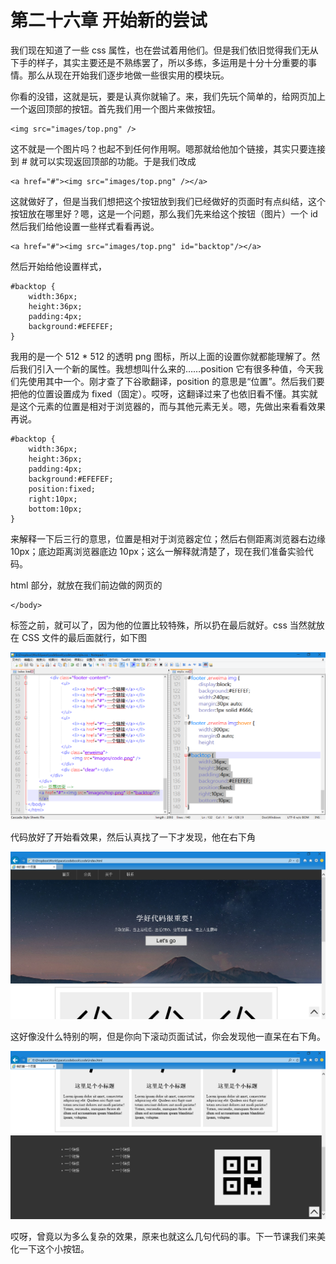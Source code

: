 第二十六章 开始新的尝试
===

我们现在知道了一些 css 属性，也在尝试着用他们。但是我们依旧觉得我们无从下手的样子，其实主要还是不熟练罢了，所以多练，多运用是十分十分重要的事情。那么从现在开始我们逐步地做一些很实用的模块玩。

你看的没错，这就是玩，要是认真你就输了。来，我们先玩个简单的，给网页加上一个返回顶部的按钮。首先我们用一个图片来做按钮。

	<img src="images/top.png" />

这不就是一个图片吗？也起不到任何作用啊。嗯那就给他加个链接，其实只要连接到 # 就可以实现返回顶部的功能。于是我们改成

	<a href="#"><img src="images/top.png" /></a>

这就做好了，但是当我们想把这个按钮放到我们已经做好的页面时有点纠结，这个按钮放在哪里好？嗯，这是一个问题，那么我们先来给这个按钮（图片）一个 id 然后我们给他设置一些样式看看再说。

	<a href="#"><img src="images/top.png" id="backtop"/></a>

然后开始给他设置样式，

	#backtop {
		width:36px;
		height:36px;
		padding:4px;
		background:#EFEFEF;
	}

我用的是一个 512 * 512 的透明 png 图标，所以上面的设置你就都能理解了。然后我们引入一个新的属性。我想想叫什么来的……position 它有很多种值，今天我们先使用其中一个。刚才查了下谷歌翻译，position 的意思是“位置”。然后我们要把他的位置设置成为 fixed（固定）。哎呀，这翻译过来了也依旧看不懂。其实就是这个元素的位置是相对于浏览器的，而与其他元素无关。嗯，先做出来看看效果再说。

	#backtop {
		width:36px;
		height:36px;
		padding:4px;
		background:#EFEFEF;
		position:fixed;
		right:10px;
		bottom:10px;
	}

来解释一下后三行的意思，位置是相对于浏览器定位；然后右侧距离浏览器右边缘 10px；底边距离浏览器底边 10px；这么一解释就清楚了，现在我们准备实验代码。

html 部分，就放在我们前边做的网页的 

	</body>

标签之前，就可以了，因为他的位置比较特殊，所以扔在最后就好。css 当然就放在 CSS 文件的最后面就行，如下图

![图26-1](images/26-1.png)

代码放好了开始看效果，然后认真找了一下才发现，他在右下角

![图26-2](images/26-2.png)

这好像没什么特别的啊，但是你向下滚动页面试试，你会发现他一直呆在右下角。

![图26-3](images/26-3.png)

哎呀，曾竟以为多么复杂的效果，原来也就这么几句代码的事。下一节课我们来美化一下这个小按钮。